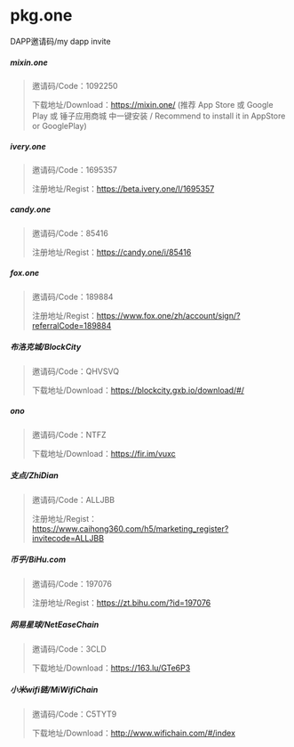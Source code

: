 # pkg.one

DAPP邀请码/my dapp invite

##### mixin.one

> 邀请码/Code：1092250
> 
> 下载地址/Download：https://mixin.one/  (推荐 App Store 或 Google Play 或 锤子应用商城 中一键安装 / Recommend to install it in AppStore or GooglePlay)

##### ivery.one

> 邀请码/Code：1695357
> 
> 注册地址/Regist：https://beta.ivery.one/I/1695357

##### candy.one

> 邀请码/Code：85416
>
> 注册地址/Regist：https://candy.one/i/85416

##### fox.one

> 邀请码/Code：189884
>
> 注册地址/Regist：https://www.fox.one/zh/account/sign/?referralCode=189884

##### 布洛克城/BlockCity

> 邀请码/Code：QHVSVQ
>
> 下载地址/Download：https://blockcity.gxb.io/download/#/

##### ono

> 邀请码/Code：NTFZ
>
> 下载地址/Download：https://fir.im/vuxc

##### 支点/ZhiDian

> 邀请码/Code：ALLJBB
>
> 注册地址/Regist：https://www.caihong360.com/h5/marketing_register?invitecode=ALLJBB

##### 币乎/BiHu.com

> 邀请码/Code：197076
>
> 注册地址/Regist：https://zt.bihu.com/?id=197076

##### 网易星球/NetEaseChain

>  邀请码/Code：3CLD
>
> 下载地址/Download：https://163.lu/GTe6P3

##### 小米wifi链/MiWifiChain

> 邀请码/Code：C5TYT9
>
> 下载地址/Download：http://www.wifichain.com/#/index
